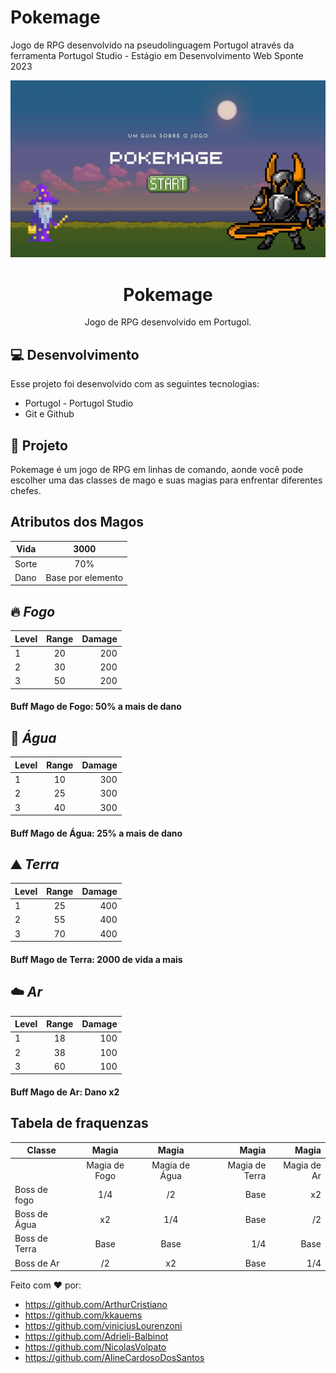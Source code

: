 # Pokemage
Jogo de RPG desenvolvido na pseudolinguagem Portugol através da ferramenta Portugol Studio - Estágio em Desenvolvimento Web Sponte 2023

<img src="Capa_apresentacao.jpg">

<h1 align="center"> Pokemage </h1>

<p align="center">
Jogo de RPG desenvolvido em Portugol.
</p>

## :computer: Desenvolvimento

Esse projeto foi desenvolvido com as seguintes tecnologias:

- Portugol - Portugol Studio
- Git e Github

## :file_folder: Projeto

Pokemage é um jogo de RPG em linhas de comando, aonde você pode escolher uma das classes de mago e suas magias para enfrentar diferentes chefes.

   ## Atributos dos Magos
|   Vida   |       3000        |         
|----------|:-----------------:|
|   Sorte  |        70%        |         
|   Dano   | Base por elemento |

## :fire: *Fogo* 

|  Level   |     Range     |  Damage |
|----------|:-------------:|--------:|
|    1     |       20      |   200   |
|    2     |       30      |   200   |
|    3     |       50      |   200   |

#### Buff Mago de Fogo: 50% a mais de dano

## :ocean: *Água*

|  Level   |     Range     |  Damage |
|----------|:-------------:|--------:|
|    1     |       10      |   300   |
|    2     |       25      |   300   |
|    3     |       40      |   300   |

#### Buff Mago de Água: 25% a mais de dano

## :mountain: *Terra*

|  Level   |     Range     |  Damage |
|----------|:-------------:|--------:|
|    1     |       25      |   400   |
|    2     |       55      |   400   |
|    3     |       70      |   400   |

#### Buff Mago de Terra: 2000 de vida a mais

## :cloud: *Ar*

|  Level   |     Range     |  Damage |
|----------|:-------------:|--------:|
|    1     |       18      |   100   |
|    2     |       38      |   100   |
|    3     |       60      |   100   |

#### Buff Mago de Ar: Dano x2

## Tabela de fraquenzas 

|     Classe    |     Magia     |     Magia     |     Magia      |    Magia     |
|---------------|:-------------:|:-------------:|---------------:|-------------:|
|               | Magia de Fogo | Magia de Água | Magia de Terra | Magia de Ar  |
| Boss de fogo  |      1/4      |       /2      |      Base      |      x2      |
| Boss de Água  |       x2      |      1/4      |      Base      |      /2      |
| Boss de Terra |     Base      |     Base      |       1/4      |    Base      |
| Boss de Ar    |       /2      |       x2      |      Base      |     1/4      |   


Feito com ♥ por:
- https://github.com/ArthurCristiano
- https://github.com/kkauems
- https://github.com/viniciusLourenzoni
- https://github.com/Adrieli-Balbinot
- https://github.com/NicolasVolpato
- https://github.com/AlineCardosoDosSantos
